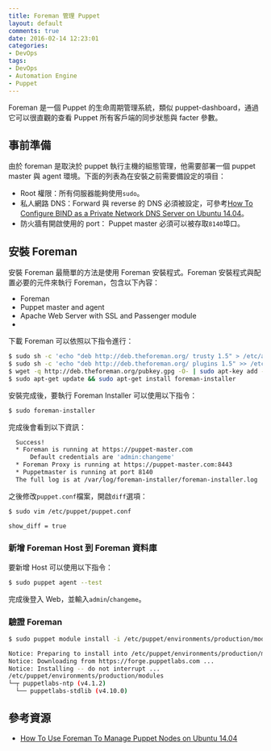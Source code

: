 ```yaml
---
title: Foreman 管理 Puppet
layout: default
comments: true
date: 2016-02-14 12:23:01
categories:
- DevOps
tags:
- DevOps
- Automation Engine
- Puppet
---
```

Foreman 是一個 Puppet 的生命周期管理系統，類似 puppet-dashboard，通過它可以很直觀的查看 Puppet 所有客戶端的同步狀態與 facter 參數。

<!--more-->

## 事前準備
由於 foreman 是取決於 puppet 執行主機的組態管理，他需要部署一個 puppet master 與 agent 環境。下面的列表為在安裝之前需要備設定的項目：
* Root 權限：所有伺服器能夠使用`sudo`。
* 私人網路 DNS：Forward 與 reverse 的 DNS 必須被設定，可參考[How To Configure BIND as a Private Network DNS Server on Ubuntu 14.04](https://www.digitalocean.com/community/tutorials/how-to-configure-bind-as-a-private-network-dns-server-on-ubuntu-14-04)。
* 防火牆有開啟使用的 port： Puppet master 必須可以被存取`8140`埠口。

## 安裝 Foreman
安裝 Foreman 最簡單的方法是使用 Foreman 安裝程式。Foreman 安裝程式與配置必要的元件來執行 Foreman，包含以下內容：
* Foreman
* Puppet master and agent
* Apache Web Server with SSL and Passenger module
*

下載 Foreman 可以依照以下指令進行：
```sh
$ sudo sh -c 'echo "deb http://deb.theforeman.org/ trusty 1.5" > /etc/apt/sources.list.d/foreman.list'
$ sudo sh -c 'echo "deb http://deb.theforeman.org/ plugins 1.5" >> /etc/apt/sources.list.d/foreman.list'
$ wget -q http://deb.theforeman.org/pubkey.gpg -O- | sudo apt-key add -
$ sudo apt-get update && sudo apt-get install foreman-installer
```

安裝完成後，要執行 Foreman Installer 可以使用以下指令：
```sh
$ sudo foreman-installer
```

完成後會看到以下資訊：
```sh
  Success!
  * Foreman is running at https://puppet-master.com
      Default credentials are 'admin:changeme'
  * Foreman Proxy is running at https://puppet-master.com:8443
  * Puppetmaster is running at port 8140
  The full log is at /var/log/foreman-installer/foreman-installer.log
```

之後修改`puppet.conf`檔案，開啟`diff`選項：
```sh
$ sudo vim /etc/puppet/puppet.conf

show_diff = true
```

### 新增 Foreman Host 到 Foreman 資料庫
要新增 Host 可以使用以下指令：
```sh
$ sudo puppet agent --test
```
完成後登入 Web，並輸入`admin`/`changeme`。

### 驗證 Foreman
```sh
$ sudo puppet module install -i /etc/puppet/environments/production/modules puppetlabs/ntp

Notice: Preparing to install into /etc/puppet/environments/production/modules ...
Notice: Downloading from https://forge.puppetlabs.com ...
Notice: Installing -- do not interrupt ...
/etc/puppet/environments/production/modules
└─┬ puppetlabs-ntp (v4.1.2)
  └── puppetlabs-stdlib (v4.10.0)
```

## 參考資源
* [How To Use Foreman To Manage Puppet Nodes on Ubuntu 14.04](https://www.digitalocean.com/community/tutorials/how-to-use-foreman-to-manage-puppet-nodes-on-ubuntu-14-04)
